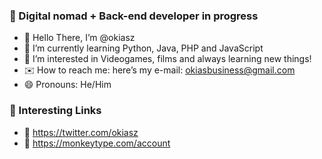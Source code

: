 ### 👋 Digital nomad + Back-end developer in progress
- 👋 Hello There, I’m @okiasz
- 🌱 I’m currently learning Python, Java, PHP and JavaScript
- 👀 I’m interested in Videogames, films and always learning new things!
- ✉️ How to reach me: here’s my e-mail: okiasbusiness@gmail.com
- 😄 Pronouns: He/Him

### 📌 Interesting Links 

- 🐣 https://twitter.com/okiasz
- 🦂 https://monkeytype.com/account
